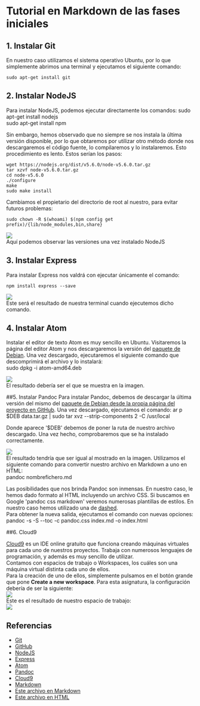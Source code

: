 # Tutorial en Markdown de las fases iniciales

## 1. Instalar Git
En nuestro caso utilizamos el sistema operativo Ubuntu, por lo que simplemente abrimos una terminal y ejecutamos el siguiente comando:

    sudo apt-get install git  

## 2. Instalar NodeJS
Para instalar NodeJS, podemos ejecutar directamente los comandos:
    sudo apt-get install nodejs  
    sudo apt-get install npm  

Sin embargo, hemos observado que no siempre se nos instala la última versión disponible, por lo que obtaremos por utilizar otro método donde nos descargaremos el código fuente, lo compilaremos y lo instalaremos. Esto procedimiento es lento. Estos serían los pasos:

    wget https://nodejs.org/dist/v5.6.0/node-v5.6.0.tar.gz  
    tar xzvf node-v5.6.0.tar.gz  
    cd node-v5.6.0  
    ./configure  
    make  
    sudo make install  

Cambiamos el propietario del directorio de root al nuestro, para evitar futuros problemas:

    sudo chown -R $(whoami) $(npm config get prefix)/{lib/node_modules,bin,share}  

![](/images/captura_nodejs.png)  
Aquí podemos observar las versiones una vez instalado NodeJS

## 3. Instalar Express
Para instalar Express nos valdrá con ejecutar únicamente el comando:  

    npm install express --save  

![](/images/captura_express.png)  
Este será el resultado de nuestra terminal cuando ejecutemos dicho comando.

## 4. Instalar Atom
Instalar el editor de texto Atom es muy sencillo en Ubuntu. Visitaremos la página del editor Atom y nos descargaremos la versión del [paquete de Debian](https://atom.io/download/deb). Una vez descargado, ejecutaremos el siguiente comando que descomprimirá el archivo y lo instalará:  
    sudo dpkg -i atom-amd64.deb  

![](/images/captura_atom.png)  
El resultado debería ser el que se muestra en la imagen.

##5. Instalar Pandoc
Para instalar Pandoc, debemos de descargar la última versión del mismo del [paquete de Debian desde la propia página del proyecto en GitHub](https://github.com/jgm/pandoc/releases/download/1.16.0.2/pandoc-1.16.0.2-1-amd64.deb). Una vez descargado, ejecutamos el comando:
    ar p $DEB data.tar.gz | sudo tar xvz --strip-components 2 -C /usr/local  

Donde aparece '$DEB' debemos de poner la ruta de nuestro archivo descargado. Una vez hecho, comprobaremos que se ha instalado correctamente.  

![](/images/captura_pandoc.png)  
El resultado tendría que ser igual al mostrado en la imagen. Utilizamos el siguiente comando para convertir nuestro archivo en Markdown a uno en HTML:  
    pandoc nombrefichero.md  

Las posibilidades que nos brinda Pandoc son inmensas. En nuestro caso, le hemos dado formato al HTML incluyendo un archivo CSS. Si buscamos en Google 'pandoc css markdown' veremos numerosas plantillas de estilos. En nuestro caso hemos utilizado una de [dashed](https://gist.github.com/Dashed/6714393#file-github-pandoc-css).  
Para obtener la nueva salida, ejecutamos el comando con nuevas opciones:  
    pandoc -s -S --toc -c pandoc.css index.md -o index.html

##6. Cloud9

[Cloud9](http://c9.io) es un IDE online gratuito que funciona creando máquinas virtuales para cada uno de nuestros proyectos. Trabaja con numerosos lenguajes de programación, y además es muy sencillo de utilizar.  
Contamos con espacios de trabajo o Workspaces, los cuáles son una máquina virtual distinta cada uno de ellos.  
Para la creación de uno de ellos, simplemente pulsamos en el botón grande que pone **Create a new workspace**. Para esta asignatura, la configuración debería de ser la siguiente:  
![](/images/captura_c9.png)  
Este es el resultado de nuestro espacio de trabajo:  
![](/images/captura_c9_2.png)  

## Referencias
* [Git](https://git-scm.com/)  
* [GitHub](https://github.com/)  
* [NodeJS](https://nodejs.org/en/)  
* [Express](http://expressjs.com/es/)  
* [Atom](https://atom.io/)  
* [Pandoc](http://pandoc.org/)  
* [Cloud9](https://c9.io)
* [Markdown](https://es.wikipedia.org/wiki/Markdown)  
* [Este archivo en Markdown](https://github.com/Rafaherrero/rafa-daniel-pedro-dsi1516/blob/master/index.md)  
* [Este archivo en HTML](http://rafaherrero.github.io/rafa-daniel-pedro-dsi1516/)  
